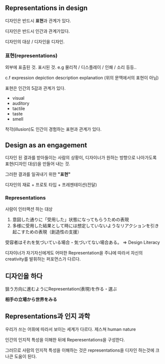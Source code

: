 ## Representations in design

디자인은 반드시  **표현**과 관계가 있다.

디자인은 반드시 인간과 관계가있다.

디자인의 대상 / 디자인을 디자인.

### 표현(representations)

외부에 표출된 것. 표시된 것.
e.g 물리적 / 디스플레이 / 인쵀 / 소리 등등..

c.f expression depiction description explanation (위의 문맥에서의 표현이 아님)

표현은 인간의 5감과 관계가 있다.
-   visual
-   auditory
-   tactile
-   taste
-   smell

착각(illusion)도 인간이 경험하는 표현과 관계가 있다.

## Design as an engagement

디자인 된 결과를 받아들이는 사람의 상황이, 디자이너가 원하는 방향으로 나아가도록 표현(디자인 대상)을 만들어 내는 것.

그러한 결과를 일궈내기 위한 **"표현"**

디자인의 재료 + 프로토 타입 + 프레젠테이션(전달)

### Representations

사람이 인터랙션 하는 대상

1. 意図した通りに「受用した」状態になってもらうための表現
2. 多様に受用した結果として時には想定していないようなリアクションを引き起こすための表現（創造性の支援）

受容者はそれを気づいている場合・気づいてない場合ある。 => Design Literacy

디자이너가 자기자신에게도 어떠한 Representation을 주냐에 따라서 자신의 creativity를 발휘하는 퍼포먼스가 다르다.

## 디자인을 하다

狙う方向に進むようにRepresentation(表現)を作る・選ぶ

**相手の立場から世界をみる**

## Representations과 인지 과학

우리가 쓰는 어휘에 따라서 보이는 세계가 다르다.
제스쳐
human nature

인간의 인지적 특성을 이해한 뒤에 Reperesentations을 구성한다.

그러므로 사람의 인지적 특성을 이해하는 것은 representations을 디자인 하는것에 크나큰 도움이 된다.
